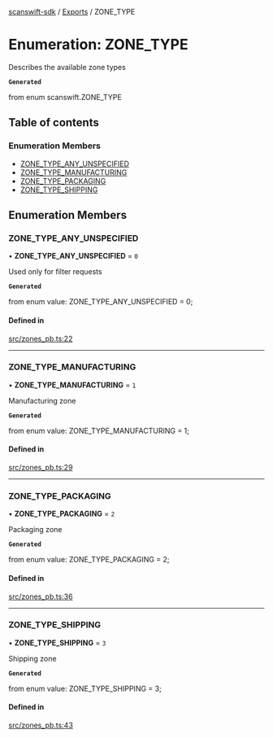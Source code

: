 [scanswift-sdk](../README.md) / [Exports](../modules.md) / ZONE\_TYPE

# Enumeration: ZONE\_TYPE

Describes the available zone types

**`Generated`**

from enum scanswift.ZONE_TYPE

## Table of contents

### Enumeration Members

- [ZONE\_TYPE\_ANY\_UNSPECIFIED](ZONE_TYPE.md#zone_type_any_unspecified)
- [ZONE\_TYPE\_MANUFACTURING](ZONE_TYPE.md#zone_type_manufacturing)
- [ZONE\_TYPE\_PACKAGING](ZONE_TYPE.md#zone_type_packaging)
- [ZONE\_TYPE\_SHIPPING](ZONE_TYPE.md#zone_type_shipping)

## Enumeration Members

### ZONE\_TYPE\_ANY\_UNSPECIFIED

• **ZONE\_TYPE\_ANY\_UNSPECIFIED** = ``0``

Used only for filter requests

**`Generated`**

from enum value: ZONE_TYPE_ANY_UNSPECIFIED = 0;

#### Defined in

[src/zones_pb.ts:22](https://github.com/TCUBEAI-TECHNOLOGIES-PRIVATE-LIMITED/ts-sdk/blob/85a94f2/src/zones_pb.ts#L22)

___

### ZONE\_TYPE\_MANUFACTURING

• **ZONE\_TYPE\_MANUFACTURING** = ``1``

Manufacturing zone

**`Generated`**

from enum value: ZONE_TYPE_MANUFACTURING = 1;

#### Defined in

[src/zones_pb.ts:29](https://github.com/TCUBEAI-TECHNOLOGIES-PRIVATE-LIMITED/ts-sdk/blob/85a94f2/src/zones_pb.ts#L29)

___

### ZONE\_TYPE\_PACKAGING

• **ZONE\_TYPE\_PACKAGING** = ``2``

Packaging zone

**`Generated`**

from enum value: ZONE_TYPE_PACKAGING = 2;

#### Defined in

[src/zones_pb.ts:36](https://github.com/TCUBEAI-TECHNOLOGIES-PRIVATE-LIMITED/ts-sdk/blob/85a94f2/src/zones_pb.ts#L36)

___

### ZONE\_TYPE\_SHIPPING

• **ZONE\_TYPE\_SHIPPING** = ``3``

Shipping zone

**`Generated`**

from enum value: ZONE_TYPE_SHIPPING = 3;

#### Defined in

[src/zones_pb.ts:43](https://github.com/TCUBEAI-TECHNOLOGIES-PRIVATE-LIMITED/ts-sdk/blob/85a94f2/src/zones_pb.ts#L43)
